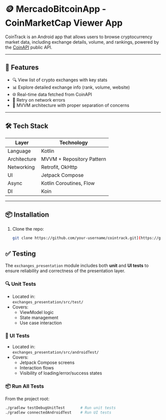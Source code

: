 # 🪙 MercadoBitcoinApp - CoinMarketCap Viewer App

CoinTrack is an Android app that allows users to browse cryptocurrency market data, including exchange details, volume, and rankings, powered by the [CoinAPI](https://www.coinapi.io/) public API.

---

## 📱 Features

- 🔍 View list of crypto exchanges with key stats
- 📊 Explore detailed exchange info (rank, volume, website)
- 🌐 Real-time data fetched from CoinAPI
- 🔄 Retry on network errors
- 🧪 MVVM architecture with proper separation of concerns

---

## 🛠️ Tech Stack

| Layer        | Technology                          |
|--------------|--------------------------------------|
| Language     | Kotlin                               |
| Architecture | MVVM + Repository Pattern            |
| Networking   | Retrofit, OkHttp                     |
| UI           | Jetpack Compose                      |
| Async        | Kotlin Coroutines, Flow              |
| DI           |  Koin                                |

---

## 📦 Installation

1. Clone the repo:
   ```bash
   git clone https://github.com/your-username/cointrack.git](https://github.com/AndreNagem1/MercadoBitcoinApp)

## ✅ Testing

The `exchanges_presentation` module includes both **unit** and **UI tests** to ensure reliability and correctness of the presentation layer.

### 🔍 Unit Tests

- Located in:  
  `exchanges_presentation/src/test/`
- Covers:
  - ViewModel logic
  - State management
  - Use case interaction

### 🧪 UI Tests

- Located in:  
  `exchanges_presentation/src/androidTest/`
- Covers:
  - Jetpack Compose screens
  - Interaction flows
  - Visibility of loading/error/success states

### 📦 Run All Tests

From the project root:

```bash
./gradlew testDebugUnitTest       # Run unit tests
./gradlew connectedAndroidTest    # Run UI tests
